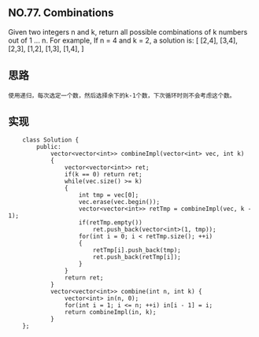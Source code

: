 ## NO.77. Combinations
Given two integers n and k, return all possible combinations of k numbers out of 1 ... n.
For example,
	If n = 4 and k = 2, a solution is:
	[
		[2,4],
		[3,4],
		[2,3],
		[1,2],
		[1,3],
		[1,4],
	]

## 思路
	使用递归，每次选定一个数，然后选择余下的k-1个数，下次循环时则不会考虑这个数。

## 实现

```
	class Solution {
		public:
			vector<vector<int>> combineImpl(vector<int> vec, int k)
			{
				vector<vector<int>> ret;
				if(k == 0) return ret;
				while(vec.size() >= k)
				{   
					int tmp = vec[0];
					vec.erase(vec.begin());
					vector<vector<int>> retTmp = combineImpl(vec, k - 1); 
					if(retTmp.empty())
						ret.push_back(vector<int>(1, tmp)); 
					for(int i = 0; i < retTmp.size(); ++i)
					{
						retTmp[i].push_back(tmp);
						ret.push_back(retTmp[i]);    
					}
				}   
				return ret;
			}
			vector<vector<int>> combine(int n, int k) {
				vector<int> in(n, 0);
				for(int i = 1; i <= n; ++i) in[i - 1] = i;
				return combineImpl(in, k);
			}
	};
```
